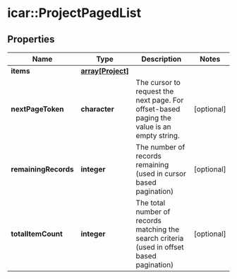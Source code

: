 # icar::ProjectPagedList


## Properties

Name | Type | Description | Notes
------------ | ------------- | ------------- | -------------
**items** | [**array[Project]**](Project.md) |  | 
**nextPageToken** | **character** | The cursor to request the next page. For offset-based paging the value is an empty string. | [optional] 
**remainingRecords** | **integer** | The number of records remaining (used in cursor based pagination) | [optional] 
**totalItemCount** | **integer** | The total number of records matching the search criteria (used in offset based pagination) | [optional] 


